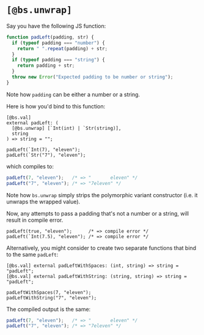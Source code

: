 # `[@bs.unwrap]`

Say you have the following JS function:

```js
function padLeft(padding, str) {
  if (typeof padding === "number") {
    return " ".repeat(padding) + str;
  }
  if (typeof padding === "string") {
    return padding + str;
  }
  throw new Error("Expected padding to be number or string");
}
```

Note how `padding` can be either a number or a string.

Here is how you'd bind to this function:

```reason
[@bs.val]
external padLeft: (
  [@bs.unwrap] [`Int(int) | `Str(string)],
  string
) => string = "";

padLeft(`Int(7), "eleven");
padLeft(`Str("7"), "eleven");
```

which compiles to:

```js
padLeft(7, "eleven");   /* => "       eleven" */
padLeft("7", "eleven"); /* => "7eleven" */
```

Note how `bs.unwrap` simply strips the polymorphic variant constructor (i.e. it unwraps the wrapped value).

Now, any attempts to pass a padding that's not a number or a string, will result in compile error.

```reason
padLeft(true, "eleven");      /* => compile error */
padLeft(`Int(7.5), "eleven"); /* => compile error */
```

Alternatively, you might consider to create two separate functions that bind to the same `padLeft`:

```reason
[@bs.val] external padLeftWithSpaces: (int, string) => string = "padLeft";
[@bs.val] external padLeftWithString: (string, string) => string = "padLeft";

padLeftWithSpaces(7, "eleven");
padLeftWithString("7", "eleven");
```

The compiled output is the same:

```js
padLeft(7, "eleven");   /* => "       eleven" */
padLeft("7", "eleven"); /* => "7eleven" */
```
